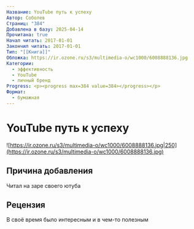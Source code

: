 ```yaml
---
Название: YouTube путь к успеху
Автор: Соболев
Страниц: "384"
Добавлена в базу: 2025-04-14
Прочитана: true
Начал читать: 2017-01-01
Закончил читать: 2017-01-01
Тип: "[[Книга]]"
Обложка: https://ir.ozone.ru/s3/multimedia-o/wc1000/6008888136.jpg
Категории:
  - эффективность
  - YouTube
  - личный бренд
Progress: <p><progress max=384 value=384></progress></p>
Формат:
  - бумажная
---
```

# YouTube путь к успеху

![https://ir.ozone.ru/s3/multimedia-o/wc1000/6008888136.jpg|250](https://ir.ozone.ru/s3/multimedia-o/wc1000/6008888136.jpg)

## Причина добавления

Читал на заре своего ютуба

## Рецензия

В своё время было интересным и в чем-то полезным